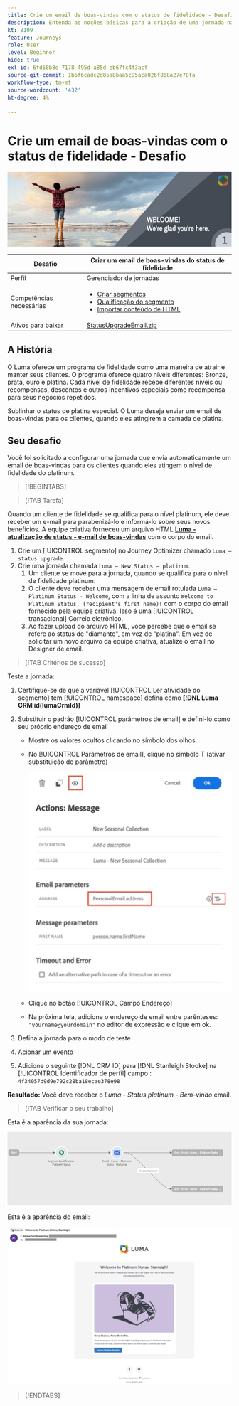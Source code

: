 ```yaml
---
title: Crie um email de boas-vindas com o status de fidelidade - Desafio
description: Entenda as noções básicas para a criação de uma jornada na tela de jornada.
kt: 8109
feature: Journeys
role: User
level: Beginner
hide: true
exl-id: 6fd58b8e-7178-495d-a85d-eb67fc4f3acf
source-git-commit: 1b6f6cadc2d85a8baa5c95aca026f868a27e78fa
workflow-type: tm+mt
source-wordcount: '432'
ht-degree: 4%

---
```


# Crie um email de boas-vindas com o status de fidelidade - Desafio

![Status de fidelidade email de boas-vindas - Banner de desafio](/help/challenges/assets/email-assets/luma-transactional-onboarding-1.png)

| Desafio | Criar um email de boas-vindas do status de fidelidade |
|---|---|
| Perfil | Gerenciador de jornadas |
| Competências necessárias | <ul><li>[Criar segmentos](https://experienceleague.adobe.com/docs/journey-optimizer-learn/tutorials/profiles-segments-subscriptions/create-segments.html)</li> <li>[Qualificação do segmento](https://experienceleague.adobe.com/docs/journey-optimizer-learn/tutorials/create-journeys/use-case-read-segment-qualification.html)</li><li>[Importar conteúdo de HTML](https://experienceleague.adobe.com/docs/journey-optimizer-learn/tutorials/create-messages/create-emails/import-and-author-html-email-content.html)</li></ul> |
| Ativos para baixar | [StatusUpgradeEmail.zip](/help/challenges/assets/email-assets/StatusUpgradeEmail.zip) |

## A História

O Luma oferece um programa de fidelidade como uma maneira de atrair e manter seus clientes. O programa oferece quatro níveis diferentes: Bronze, prata, ouro e platina. Cada nível de fidelidade recebe diferentes níveis ou recompensas, descontos e outros incentivos especiais como recompensa para seus negócios repetidos.

Sublinhar o status de platina especial. O Luma deseja enviar um email de boas-vindas para os clientes, quando eles atingirem a camada de platina.

## Seu desafio

Você foi solicitado a configurar uma jornada que envia automaticamente um email de boas-vindas para os clientes quando eles atingem o nível de fidelidade do platinum.

>[!BEGINTABS]

>[!TAB Tarefa]

Quando um cliente de fidelidade se qualifica para o nível platinum, ele deve receber um e-mail para parabenizá-lo e informá-lo sobre seus novos benefícios. A equipe criativa forneceu um arquivo HTML **[Luma - atualização de status - e-mail de boas-vindas](/help/challenges/assets/email-assets/StatusUpgradeEmail.zip)** com o corpo do email.

1. Crie um [!UICONTROL segmento] no Journey Optimizer chamado `Luma – status upgrade`.
2. Crie uma jornada chamada `Luma – New Status – platinum`.
   1. Um cliente se move para a jornada, quando se qualifica para o nível de fidelidade platinum.
   2. O cliente deve receber uma mensagem de email rotulada `Luma – Platinum Status - Welcome`, com a linha de assunto `Welcome to Platinum Status, (recipient's first name)!` com o corpo do email fornecido pela equipe criativa. Isso é uma [!UICONTROL transacional] Correio eletrônico.
   3. Ao fazer upload do arquivo HTML, você percebe que o email se refere ao status de &quot;diamante&quot;, em vez de &quot;platina&quot;. Em vez de solicitar um novo arquivo da equipe criativa, atualize o email no Designer de email.

>[!TAB Critérios de sucesso]

Teste a jornada:

1. Certifique-se de que a variável [!UICONTROL Ler atividade do segmento] tem [!UICONTROL namespace] defina como **[!DNL Luma CRM id(lumaCrmId)]**
2. Substituir o padrão [!UICONTROL parâmetros de email] e defini-lo como seu próprio endereço de email
   * Mostre os valores ocultos clicando no símbolo dos olhos.
   * No [!UICONTROL Parâmetros de email], clique no símbolo T (ativar substituição de parâmetro)

       ![Substituir parâmetros de email](/help/challenges/assets/c3-override-email-paramters.jpg)
   
   * Clique no botão [!UICONTROL Campo Endereço]
   * Na próxima tela, adicione o endereço de email entre parênteses: `"yourname@yourdomain"` no editor de expressão e clique em ok.


3. Defina a jornada para o modo de teste
4. Acionar um evento
5. Adicione o seguinte [!DNL CRM ID] para [!DNL Stanleigh Stooke] na [!UICONTROL Identificador de perfil] campo : `4f34057d9d9e792c28ba18ecae378e98`

**Resultado:** Você deve receber o *Luma - Status platinum - Bem-vindo* email.

>[!TAB Verificar o seu trabalho]

Esta é a aparência da sua jornada:

![platinum-status-upgrade-jornada](/help/challenges/assets/journey-luma-status-upgrade.png)


Esta é a aparência do email:

![Luma - atualização de status - e-mail de boas-vindas](/help/challenges/assets/status-upgrade-welcome-email.png)

>[!ENDTABS]
